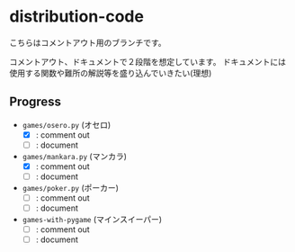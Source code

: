 # distribution-code

こちらはコメントアウト用のブランチです。

コメントアウト、ドキュメントで２段階を想定しています。
ドキュメントには使用する関数や難所の解説等を盛り込んでいきたい(理想)

## Progress

- `games/osero.py` (オセロ)
  - [x] : comment out
  - [ ] : document

- `games/mankara.py` (マンカラ)
  - [x] : comment out
  - [ ] : document

- `games/poker.py` (ポーカー)
  - [ ] : comment out
  - [ ] : document

- `games-with-pygame` (マインスイーパー)
  - [ ] : comment out
  - [ ] : document